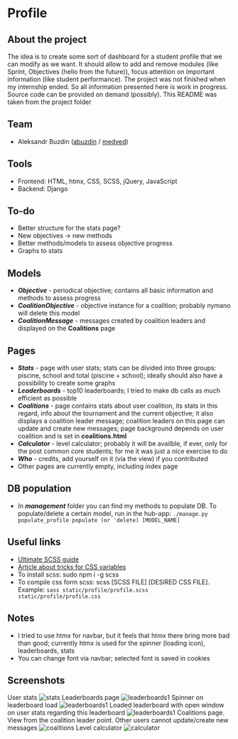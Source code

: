 # Profile

## About the project
The idea is to create some sort of dashboard for a student profile that we can modify as we want. It should allow to add and remove modules (like Sprint, Objectives (hello from the future)), focus attention on important information (like student performance). The project was not finished when my internship ended. So all information presented here is work in progress. Source code can be provided on demand (possibly). This README was taken from the project folder

## Team
* Aleksandr Buzdin ([abuzdin](https://profile.intra.42.fr/users/abuzdin) / [medved](https://profile.intra.42.fr/users/medved))

## Tools

* Frontend: HTML, htmx, CSS, SCSS, jQuery, JavaScript
* Backend: Django

## To-do
* Better structure for the stats page?
* New objectives -> new methods
* Better methods/models to assess objective progress
* Graphs to stats

## Models
* ***Objective*** - periodical objective; contains all basic information and methods to assess progress
* ***CoalitionObjective*** - objective instance for a coalition; probably nymano will delete this model
* ***CoalitionMessage*** - messages created by coalition leaders and displayed on the **Coalitions** page

## Pages
* ***Stats*** - page with user stats; stats can be divided into three groups: piscine, school and total (piscine + school); ideally should also have a possibility to create some graphs
* ***Leaderboards*** - top10 leaderboards; I tried to make db calls as much efficient as possible
* ***Coalitions*** - page contains stats about user coalition, its stats in this regard, info about the tournament and the current objective; it also displays a coalition leader message; coalition leaders on this page can update and create new messages; page background depends on user coalition and is set in **coalitions.html**
* ***Calculator*** - level calculator; probably it will be availble, if ever, only for the post common core students; for me it was just a nice exercise to do
* ***Who*** - credits, add yourself on it (via the view) if you contributed
* Other pages are currently empty, including index page

## DB population
* In ***management*** folder you can find my methods to populate DB. To populate/delete a certain model, run in the hub-app: `./manage.py populate_profile populate (or 'delete) [MODEL_NAME]`

## Useful links
* [Ultimate SCSS guide](https://blog.logrocket.com/the-definitive-guide-to-scss/)
* [Article about tricks for CSS variables](https://css-tricks.com/difference-between-types-of-css-variables/#)
* To install scss: sudo npm i -g scss
* To compile css form scss: scss [SCSS FILE] [DESIRED CSS FILE]. Example: `sass static/profile/profile.scss static/profile/profile.css`

## Notes
* I tried to use htmx for navbar, but it feels that htmx there bring more bad than good; currently htmx is used for the spinner (loading icon), leaderboards, stats
* You can change font via navbar; selected font is saved in cookies

## Screenshots
User stats
![stats](https://github.com/baltsaros/profile/blob/main/pics/stats.jpeg)
Leaderboards page
![leaderboards1](https://github.com/baltsaros/profile/blob/main/pics/leaderboards1.jpeg)
Spinner on leaderboard load
![leaderboards1](https://github.com/baltsaros/profile/blob/main/pics/leaderboards2.jpeg)
Loaded leaderboard with open window on user stats regarding this leaderboard
![leaderboards1](https://github.com/baltsaros/profile/blob/main/pics/leaderboards3.jpeg)
Coalitions page. View from the coalition leader point. Other users cannot update/create new messages
![coalitions](https://github.com/baltsaros/profile/blob/main/pics/coalitions.jpeg)
Level calculator
![calculator](https://github.com/baltsaros/profile/blob/main/pics/calculator.jpeg)